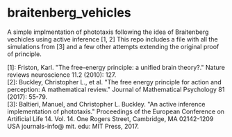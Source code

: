 # braitenberg_vehicles

A simple implmentation of phototaxis following the idea of Braitenberg vechicles using active inference [1, 2] This repo includes a file with all the simulations from [3] and a few other attempts extending the original proof of principle.

[1]: Friston, Karl. "The free-energy principle: a unified brain theory?." Nature reviews neuroscience 11.2 (2010): 127.  
[2]: Buckley, Christopher L., et al. "The free energy principle for action and perception: A mathematical review." Journal of Mathematical Psychology 81 (2017): 55-79.  
[3]: Baltieri, Manuel, and Christopher L. Buckley. "An active inference implementation of phototaxis." Proceedings of the European Conference on Artificial Life 14. Vol. 14. One Rogers Street, Cambridge, MA 02142-1209 USA journals-info@ mit. edu: MIT Press, 2017.
